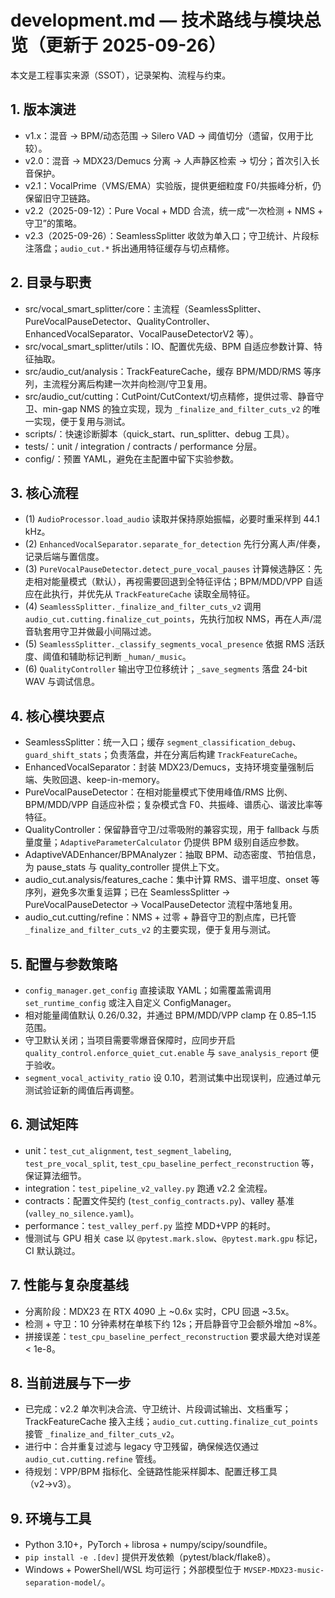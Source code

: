 <!-- File: development.md -->
<!-- AI-SUMMARY: 记录 Vocal Smart Splitter 的架构、流程、测试矩阵与近期演进。 -->

# development.md — 技术路线与模块总览（更新于 2025-09-26）

本文是工程事实来源（SSOT），记录架构、流程与约束。

## 1. 版本演进
- v1.x：混音 -> BPM/动态范围 -> Silero VAD -> 阈值切分（遗留，仅用于比较）。
- v2.0：混音 -> MDX23/Demucs 分离 -> 人声静区检索 -> 切分；首次引入长音保护。
- v2.1：VocalPrime（VMS/EMA）实验版，提供更细粒度 F0/共振峰分析，仍保留旧守卫链路。
- v2.2（2025-09-12）：Pure Vocal + MDD 合流，统一成“一次检测 + NMS + 守卫”的策略。
- v2.3（2025-09-26）：SeamlessSplitter 收敛为单入口；守卫统计、片段标注落盘；`audio_cut.*` 拆出通用特征缓存与切点精修。

## 2. 目录与职责
- src/vocal_smart_splitter/core：主流程（SeamlessSplitter、PureVocalPauseDetector、QualityController、EnhancedVocalSeparator、VocalPauseDetectorV2 等）。
- src/vocal_smart_splitter/utils：IO、配置优先级、BPM 自适应参数计算、特征抽取。
- src/audio_cut/analysis：TrackFeatureCache，缓存 BPM/MDD/RMS 等序列，主流程分离后构建一次并向检测/守卫复用。
- src/audio_cut/cutting：CutPoint/CutContext/切点精修，提供过零、静音守卫、min-gap NMS 的独立实现，现为 `_finalize_and_filter_cuts_v2` 的唯一实现，便于复用与测试。
- scripts/：快速诊断脚本（quick_start、run_splitter、debug 工具）。
- tests/：unit / integration / contracts / performance 分层。
- config/：预置 YAML，避免在主配置中留下实验参数。

## 3. 核心流程
- (1) `AudioProcessor.load_audio` 读取并保持原始振幅，必要时重采样到 44.1 kHz。
- (2) `EnhancedVocalSeparator.separate_for_detection` 先行分离人声/伴奏，记录后端与置信度。
- (3) `PureVocalPauseDetector.detect_pure_vocal_pauses` 计算候选静区：先走相对能量模式（默认），再视需要回退到全特征评估；BPM/MDD/VPP 自适应在此执行，并优先从 `TrackFeatureCache` 读取全局特征。
- (4) `SeamlessSplitter._finalize_and_filter_cuts_v2` 调用 `audio_cut.cutting.finalize_cut_points`，先执行加权 NMS，再在人声/混音轨套用守卫并做最小间隔过滤。
- (5) `SeamlessSplitter._classify_segments_vocal_presence` 依据 RMS 活跃度、阈值和辅助标记判断 `_human/_music`。
- (6) `QualityController` 输出守卫位移统计；`_save_segments` 落盘 24-bit WAV 与调试信息。

## 4. 核心模块要点
- SeamlessSplitter：统一入口；缓存 `segment_classification_debug`、`guard_shift_stats`；负责落盘，并在分离后构建 `TrackFeatureCache`。
- EnhancedVocalSeparator：封装 MDX23/Demucs，支持环境变量强制后端、失败回退、keep-in-memory。
- PureVocalPauseDetector：在相对能量模式下使用峰值/RMS 比例、BPM/MDD/VPP 自适应补偿；复杂模式含 F0、共振峰、谱质心、谐波比率等特征。
- QualityController：保留静音守卫/过零吸附的兼容实现，用于 fallback 与质量度量；`AdaptiveParameterCalculator` 仍提供 BPM 级别自适应参数。
- AdaptiveVADEnhancer/BPMAnalyzer：抽取 BPM、动态密度、节拍信息，为 pause_stats 与 quality_controller 提供上下文。
- audio_cut.analysis/features_cache：集中计算 RMS、谱平坦度、onset 等序列，避免多次重复运算；已在 SeamlessSplitter → PureVocalPauseDetector → VocalPauseDetector 流程中落地复用。
- audio_cut.cutting/refine：NMS + 过零 + 静音守卫的割点库，已托管 `_finalize_and_filter_cuts_v2` 的主要实现，便于复用与测试。

## 5. 配置与参数策略
- `config_manager.get_config` 直接读取 YAML；如需覆盖需调用 `set_runtime_config` 或注入自定义 ConfigManager。
- 相对能量阈值默认 0.26/0.32，并通过 BPM/MDD/VPP clamp 在 0.85–1.15 范围。
- 守卫默认关闭；当项目需要零爆音保障时，应同步开启 `quality_control.enforce_quiet_cut.enable` 与 `save_analysis_report` 便于验收。
- `segment_vocal_activity_ratio` 设 0.10，若测试集中出现误判，应通过单元测试验证新的阈值后再调整。

## 6. 测试矩阵
- unit：`test_cut_alignment`, `test_segment_labeling`, `test_pre_vocal_split`, `test_cpu_baseline_perfect_reconstruction` 等，保证算法细节。
- integration：`test_pipeline_v2_valley.py` 跑通 v2.2 全流程。
- contracts：配置文件契约 (`test_config_contracts.py`)、valley 基准 (`valley_no_silence.yaml`)。
- performance：`test_valley_perf.py` 监控 MDD+VPP 的耗时。
- 慢测试与 GPU 相关 case 以 `@pytest.mark.slow`、`@pytest.mark.gpu` 标记，CI 默认跳过。

## 7. 性能与复杂度基线
- 分离阶段：MDX23 在 RTX 4090 上 ~0.6x 实时，CPU 回退 ~3.5x。
- 检测 + 守卫：10 分钟素材在单核下约 12s；开启静音守卫会额外增加 ~8%。
- 拼接误差：`test_cpu_baseline_perfect_reconstruction` 要求最大绝对误差 < 1e-8。

## 8. 当前进展与下一步
- 已完成：v2.2 单次判决合流、守卫统计、片段调试输出、文档重写；TrackFeatureCache 接入主线；`audio_cut.cutting.finalize_cut_points` 接管 `_finalize_and_filter_cuts_v2`。
- 进行中：合并重复过滤与 legacy 守卫残留，确保候选仅通过 `audio_cut.cutting.refine` 管线。
- 待规划：VPP/BPM 指标化、全链路性能采样脚本、配置迁移工具（v2→v3）。

## 9. 环境与工具
- Python 3.10+，PyTorch + librosa + numpy/scipy/soundfile。
- `pip install -e .[dev]` 提供开发依赖（pytest/black/flake8）。
- Windows + PowerShell/WSL 均可运行；外部模型位于 `MVSEP-MDX23-music-separation-model/`。
